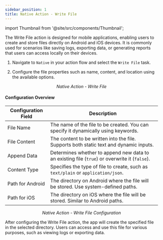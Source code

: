 ```yaml
---
sidebar_position: 1
title: Native Action - Write File
---
```


import Thumbnail from '@site/src/components/Thumbnail';

The Write File action is designed for mobile applications, enabling users to create and store files directly on Android and iOS devices. It is commonly used for scenarios like saving logs, exporting data, or generating reports that users can access locally on their devices.




1. Navigate to `Native` in your action flow and select the `Write File` task.  

2. Configure the file properties such as name, content, and location using the available options.  

<figure>
<Thumbnail src="/img/reference/actionflow-blocks/write-file/write-file.png" alt="Write File Action" />
<figcaption align='center'><i>Native Action - Write File</i></figcaption>
</figure>


#### Configuration Overview  

| Configuration Field         | Description                                                                                 | 
|-----------------------------|---------------------------------------------------------------------------------------------|
| File Name               | The name of the file to be created. You can specify it dynamically using keywords.          | 
| File Content            | The content to be written into the file. Supports both static text and dynamic inputs.      | 
| Append Data             | Determines whether to append new data to an existing file (`true`) or overwrite it (`false`). | 
| Content Type            | Specifies the type of file to create, such as `text/plain` or `application/json`.           | 
| Path for Android        | The directory on Android where the file will be stored. Use system-defined paths.           | 
| Path for iOS            | The directory on iOS where the file will be stored. Similar to Android paths.               | 

 

<figure>
<Thumbnail src="/img/reference/actionflow-blocks/write-file/write-file-config.png" alt="Write File Configuration" />
<figcaption align='center'><i>Native Action - Write File Configuration</i></figcaption>
</figure>



After configuring the Write File action, the app will create the specified file in the selected directory. Users can access and use this file for various purposes, such as viewing logs or exporting data.  



